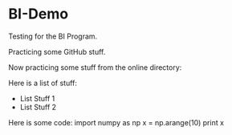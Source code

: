 # BI-Demo
Testing for the BI Program.

Practicing some GitHub stuff.

Now practicing some stuff from the online directory:

Here is a list of stuff:
* List Stuff 1
* List Stuff 2

Here is some code:
    import numpy as np
    x = np.arange(10)
    print x

